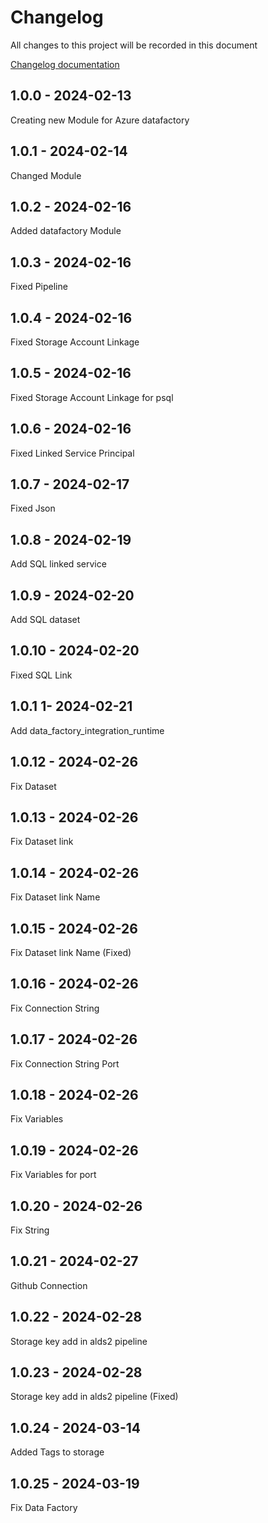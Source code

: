 # Changelog

All changes to this project will be recorded in this document

[Changelog documentation](https://keepachangelog.com/en/1.0.0/)

## 1.0.0 - 2024-02-13

Creating new Module for Azure datafactory

## 1.0.1 - 2024-02-14

Changed Module

## 1.0.2 - 2024-02-16

Added datafactory Module

## 1.0.3 - 2024-02-16

Fixed Pipeline

## 1.0.4 - 2024-02-16

Fixed Storage Account Linkage

## 1.0.5 - 2024-02-16

Fixed Storage Account Linkage for psql

## 1.0.6 - 2024-02-16

Fixed Linked Service Principal

## 1.0.7 - 2024-02-17

Fixed Json

## 1.0.8 - 2024-02-19

Add SQL linked service

## 1.0.9 - 2024-02-20

Add SQL dataset

## 1.0.10 - 2024-02-20

Fixed SQL Link

## 1.0.1 1- 2024-02-21

Add data_factory_integration_runtime

## 1.0.12 - 2024-02-26

Fix Dataset

## 1.0.13 - 2024-02-26

Fix Dataset link

## 1.0.14 - 2024-02-26

Fix Dataset link Name

## 1.0.15 - 2024-02-26

Fix Dataset link Name (Fixed)

## 1.0.16 - 2024-02-26

Fix Connection String

## 1.0.17 - 2024-02-26

Fix Connection String Port

## 1.0.18 - 2024-02-26

Fix Variables

## 1.0.19 - 2024-02-26

Fix Variables for port

## 1.0.20 - 2024-02-26

Fix String

## 1.0.21 - 2024-02-27

Github Connection

## 1.0.22 - 2024-02-28

Storage key add in alds2 pipeline

## 1.0.23 - 2024-02-28

Storage key add in alds2 pipeline (Fixed)

## 1.0.24 - 2024-03-14

Added Tags to storage

## 1.0.25 - 2024-03-19

Fix Data Factory

